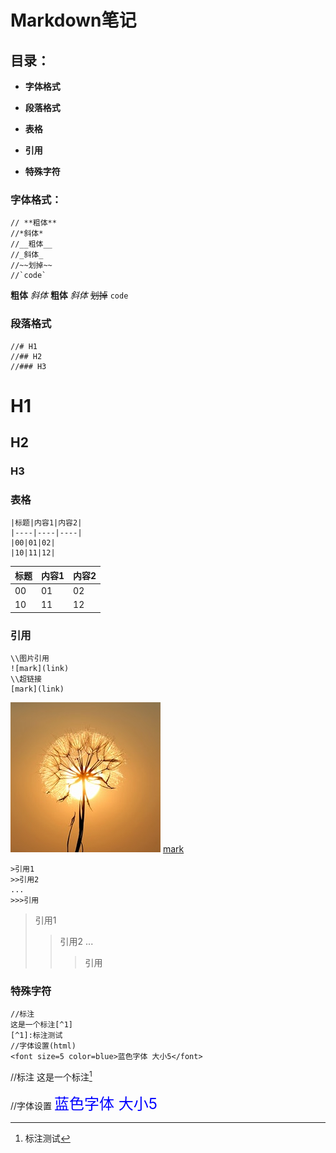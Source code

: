 #  **Markdown笔记**  

## 目录：

- **字体格式**
- **段落格式**

- **表格**
- **引用**
- **特殊字符**

### 字体格式：

```
// **粗体**
//*斜体*
//__粗体__
//_斜体_
//~~划掉~~
//`code`
```

 **粗体**
*斜体*
__粗体__
_斜体_
~~划掉~~
`code`

### 段落格式

```
//# H1
//## H2
//### H3
```

# H1

## H2

### H3

### 表格

```
|标题|内容1|内容2|
|----|----|----|
|00|01|02|
|10|11|12|
```

| 标题 | 内容1 | 内容2 |
| ---- | ----- | ----- |
| 00   | 01    | 02    |
| 10   | 11    | 12    |

### 引用  

```
\\图片引用
![mark](link)
\\超链接
[mark](link)
```



![mark](https://raw.githubusercontent.com/KxGitHub4/hugo/main/Dandelion.jpg)
[mark](https://raw.githubusercontent.com/KxGitHub4/hugo/main/Dandelion.jpg)

``` 
>引用1
>>引用2
...
>>>引用
```

>引用1
>
>>引用2
>>...
>>
>>>引用

### 特殊字符

```
//标注
这是一个标注[^1]
[^1]:标注测试
//字体设置(html)
<font size=5 color=blue>蓝色字体 大小5</font>

```

//标注
这是一个标注[^1]

[^1]: 标注测试

//字体设置
<font size=5 color=blue>蓝色字体 大小5</font>

